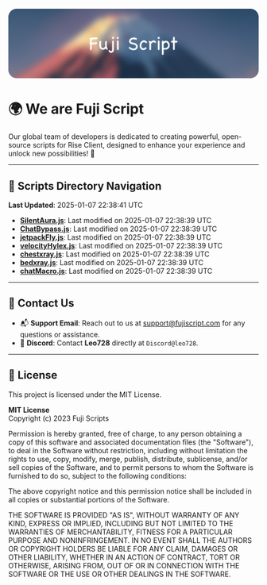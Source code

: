 ![Banner](.github/b.webp)

# 🌍 **We are Fuji Script**

Our global team of developers is dedicated to creating powerful, open-source scripts for Rise Client, designed to enhance your experience and unlock new possibilities! 🌟

---
<!-- SCRIPTS_NAVIGATION_START -->
## 📂 **Scripts Directory Navigation**

**Last Updated**: 2025-01-07 22:38:41 UTC

- **[SilentAura.js](scripts/SilentAura.js)**: Last modified on 2025-01-07 22:38:39 UTC
- **[ChatBypass.js](scripts/ChatBypass.js)**: Last modified on 2025-01-07 22:38:39 UTC
- **[jetpackFly.js](scripts/jetpackFly.js)**: Last modified on 2025-01-07 22:38:39 UTC
- **[velocityHylex.js](scripts/velocityHylex.js)**: Last modified on 2025-01-07 22:38:39 UTC
- **[chestxray.js](scripts/chestxray.js)**: Last modified on 2025-01-07 22:38:39 UTC
- **[bedxray.js](scripts/bedxray.js)**: Last modified on 2025-01-07 22:38:39 UTC
- **[chatMacro.js](scripts/chatMacro.js)**: Last modified on 2025-01-07 22:38:39 UTC

<!-- SCRIPTS_NAVIGATION_END -->

---

## 💬 **Contact Us**  
- 📬 **Support Email**: Reach out to us at [support@fujiscript.com](mailto:support@fujiscript.com) for any questions or assistance.  
- 💬 **Discord**: Contact **Leo728** directly at `Discord@leo728`.

---

## 📜 **License**

This project is licensed under the MIT License.  

**MIT License**  
Copyright (c) 2023 Fuji Scripts  

Permission is hereby granted, free of charge, to any person obtaining a copy of this software and associated documentation files (the "Software"), to deal in the Software without restriction, including without limitation the rights to use, copy, modify, merge, publish, distribute, sublicense, and/or sell copies of the Software, and to permit persons to whom the Software is furnished to do so, subject to the following conditions:  

The above copyright notice and this permission notice shall be included in all copies or substantial portions of the Software.  

THE SOFTWARE IS PROVIDED "AS IS", WITHOUT WARRANTY OF ANY KIND, EXPRESS OR IMPLIED, INCLUDING BUT NOT LIMITED TO THE WARRANTIES OF MERCHANTABILITY, FITNESS FOR A PARTICULAR PURPOSE AND NONINFRINGEMENT. IN NO EVENT SHALL THE AUTHORS OR COPYRIGHT HOLDERS BE LIABLE FOR ANY CLAIM, DAMAGES OR OTHER LIABILITY, WHETHER IN AN ACTION OF CONTRACT, TORT OR OTHERWISE, ARISING FROM, OUT OF OR IN CONNECTION WITH THE SOFTWARE OR THE USE OR OTHER DEALINGS IN THE SOFTWARE.  
